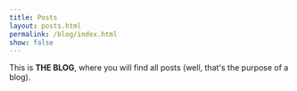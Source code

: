 ```yaml
---
title: Posts
layout: posts.html
permalink: /blog/index.html
show: false
---
```


This is **THE BLOG**, where you will find all posts (well, that's the purpose of a blog).
